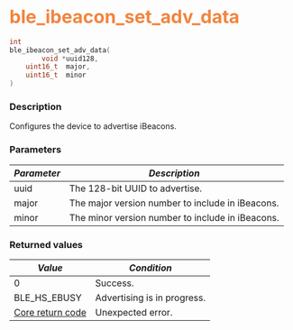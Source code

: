 ## <font color="#F2853F" style="font-size:24pt">ble\_ibeacon\_set\_adv\_data</font>

```c
int
ble_ibeacon_set_adv_data(
        void *uuid128,
    uint16_t  major,
    uint16_t  minor
)
```

### Description

Configures the device to advertise iBeacons. 

### Parameters

| *Parameter* | *Description* |
|-------------|---------------|
| uuid | The 128-bit UUID to advertise. |
| major | The major version number to include in iBeacons. |
| minor | The minor version number to include in iBeacons. |

### Returned values

| *Value* | *Condition* |
|---------|-------------|
| 0 | Success. |
| BLE\_HS\_EBUSY | Advertising is in progress. |
| [Core return code](../../ble_hs_return_codes/#return-codes-core) | Unexpected error. |

